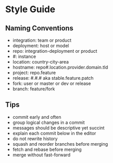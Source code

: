 Style Guide
===========

Naming Conventions
------------------
* integration: team or product
* deployment: host or model
* repo: integration-deployment or product
* #: instance
* location: country-city-area
* hostname: repo#.location.provider.domain.tld
* project: repo.feature
* release: #.#.# aka stable.feature.patch
* fork: user or master or dev or release
* branch: feature/fork

Tips
----
* commit early and often
* group logical changes in a commit
* messages should be descriptive yet succint
* explain each commit below in the editor
* do not rewrite history
* squash and reorder branches before merging
* fetch and rebase before merging
* merge without fast-forward
